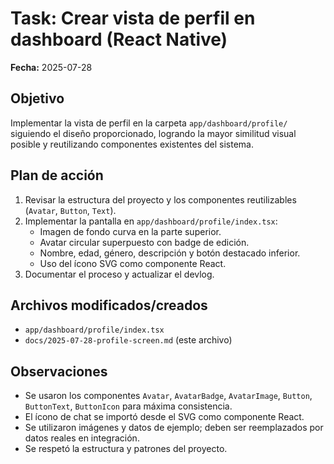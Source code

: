 # Task: Crear vista de perfil en dashboard (React Native)

**Fecha:** 2025-07-28

## Objetivo

Implementar la vista de perfil en la carpeta `app/dashboard/profile/` siguiendo el diseño proporcionado, logrando la mayor similitud visual posible y reutilizando componentes existentes del sistema.

## Plan de acción

1. Revisar la estructura del proyecto y los componentes reutilizables (`Avatar`, `Button`, `Text`).
2. Implementar la pantalla en `app/dashboard/profile/index.tsx`:
   - Imagen de fondo curva en la parte superior.
   - Avatar circular superpuesto con badge de edición.
   - Nombre, edad, género, descripción y botón destacado inferior.
   - Uso del ícono SVG como componente React.
3. Documentar el proceso y actualizar el devlog.

## Archivos modificados/creados

- `app/dashboard/profile/index.tsx`
- `docs/2025-07-28-profile-screen.md` (este archivo)

## Observaciones

- Se usaron los componentes `Avatar`, `AvatarBadge`, `AvatarImage`, `Button`, `ButtonText`, `ButtonIcon` para máxima consistencia.
- El ícono de chat se importó desde el SVG como componente React.
- Se utilizaron imágenes y datos de ejemplo; deben ser reemplazados por datos reales en integración.
- Se respetó la estructura y patrones del proyecto.
